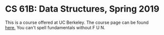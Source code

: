 # CS 61B: Data Structures, Spring 2019
This is a course offered at UC Berkeley. The course page can be found [here.](https://sp19.datastructur.es/index.html) You can't spell fundamentals without F U N.
 
